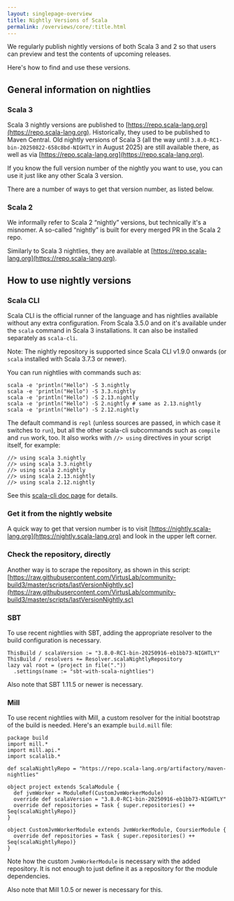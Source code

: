 ```yaml
---
layout: singlepage-overview
title: Nightly Versions of Scala
permalink: /overviews/core/:title.html
---
```


We regularly publish nightly versions of both Scala 3 and 2 so that users can preview and test the contents of upcoming releases.

Here's how to find and use these versions.

## General information on nightlies

### Scala 3

Scala 3 nightly versions are published to [https://repo.scala-lang.org](https://repo.scala-lang.org). Historically, they used to be published to Maven Central. Old nightly versions of Scala 3 (all the way until `3.8.0-RC1-bin-20250822-658c8bd-NIGHTLY` in August 2025) are still available there, as well as via [https://repo.scala-lang.org](https://repo.scala-lang.org).

If you know the full version number of the nightly you want to use, you can use it just like any other Scala 3 version.

There are a number of ways to get that version number, as listed below.

### Scala 2

We informally refer to Scala 2 “nightly” versions, but technically it's a misnomer. A so-called “nightly” is built for every merged PR in the Scala 2 repo.

Similarly to Scala 3 nightlies, they are available at [https://repo.scala-lang.org](https://repo.scala-lang.org).

## How to use nightly versions

### Scala CLI

Scala CLI is the official runner of the language and has nightlies available without any extra configuration. From Scala 3.5.0 and on it's available under the `scala` command in Scala 3 installations. It can also be installed separately as `scala-cli`.

Note: The nightly repository is supported since Scala CLI v1.9.0 onwards (or `scala` installed with Scala 3.7.3 or newer).

You can run nightlies with commands such as:

    scala -e 'println("Hello") -S 3.nightly
    scala -e 'println("Hello") -S 3.3.nightly
    scala -e 'println("Hello") -S 2.13.nightly
    scala -e 'println("Hello") -S 2.nightly # same as 2.13.nightly
    scala -e 'println("Hello") -S 2.12.nightly

The default command is `repl` (unless sources are passed, in which case it switches to `run`), but all the other scala-cli subcommands such as `compile` and `run` work, too. It also works with `//> using` directives in your script itself, for example:

    //> using scala 3.nightly
    //> using scala 3.3.nightly
    //> using scala 2.nightly
    //> using scala 2.13.nightly
    //> using scala 2.12.nightly

See this [scala-cli doc page](https://scala-cli.virtuslab.org/docs/commands/compile#scala-nightlies) for details.

### Get it from the nightly website

A quick way to get that version number is to visit [https://nightly.scala-lang.org](https://nightly.scala-lang.org) and look in the upper left corner.

### Check the repository, directly

Another way is to scrape the repository, as shown in this script: [https://raw.githubusercontent.com/VirtusLab/community-build3/master/scripts/lastVersionNightly.sc](https://raw.githubusercontent.com/VirtusLab/community-build3/master/scripts/lastVersionNightly.sc)

### SBT

To use recent nightlies with SBT, adding the appropriate resolver to the build configuration is necessary.

    ThisBuild / scalaVersion := "3.8.0-RC1-bin-20250916-eb1bb73-NIGHTLY"
    ThisBuild / resolvers += Resolver.scalaNightlyRepository
    lazy val root = (project in file("."))
      .settings(name := "sbt-with-scala-nightlies")

Also note that SBT 1.11.5 or newer is necessary.

### Mill

To use recent nightlies with Mill, a custom resolver for the initial bootstrap of the build is needed. 
Here's an example `build.mill` file:

    package build
    import mill.*
    import mill.api.*
    import scalalib.*

    def scalaNightlyRepo = "https://repo.scala-lang.org/artifactory/maven-nightlies"

    object project extends ScalaModule {
      def jvmWorker = ModuleRef(CustomJvmWorkerModule)
      override def scalaVersion = "3.8.0-RC1-bin-20250916-eb1bb73-NIGHTLY"
      override def repositories = Task { super.repositories() ++ Seq(scalaNightlyRepo)}
    }

    object CustomJvmWorkerModule extends JvmWorkerModule, CoursierModule {
      override def repositories = Task { super.repositories() ++ Seq(scalaNightlyRepo)}
    }

Note how the custom `JvmWorkerModule` is necessary with the added repository. It is not enough to just define it as a repository for the module dependencies.

Also note that Mill 1.0.5 or newer is necessary for this.
